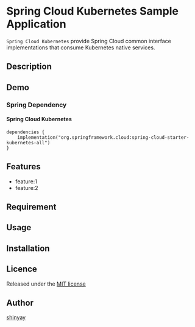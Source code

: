 # Spring Cloud Kubernetes Sample Application

`Spring Cloud Kubernetes` provide Spring Cloud common interface implementations that consume Kubernetes native services. 

## Description

## Demo
### Spring Dependency
#### Spring Cloud Kubernetes
```
dependencies {
    implementation("org.springframework.cloud:spring-cloud-starter-kubernetes-all")
}
```

## Features

- feature:1
- feature:2

## Requirement

## Usage

## Installation

## Licence

Released under the [MIT license](https://gist.githubusercontent.com/shinyay/56e54ee4c0e22db8211e05e70a63247e/raw/34c6fdd50d54aa8e23560c296424aeb61599aa71/LICENSE)

## Author

[shinyay](https://github.com/shinyay)
